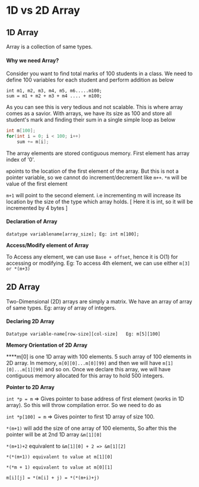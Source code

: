 # 1D vs 2D Array

##  1D Array

Array is a collection of same types. 

#### Why we need Array?

Consider you want to find total marks of 100 students in a class. We need to define 100 variables for each student and perform addition as below

```text
int m1, m2, m3, m4, m5, m6.....m100;
sum = m1 + m2 + m3 + m4 .... + m100;
```

As you can see this is very tedious and not scalable. This is where array comes as a savior. With arrays, we have its size as 100 and store all student's mark and finding their sum in a single simple loop as below

```cpp
int m[100];
for(int i = 0; i < 100; i++)
    sum += m[i];
```

The array elements are stored contiguous memory. First element has array index of '0'. 

`m`points to the location of the first element of the array. But this is not a pointer variable, so we cannot do increment/decrement like `m++`.  `*m` will be value of the first element

`m+1` will point to the second element. i.e incrementing m will increase its location by the size of the type which array holds. \[ Here it is int, so it will be incremented by 4 bytes \]

#### Declaration of Array

`datatype variablename[array_size]; Eg: int m[100];`

 **Access/Modify element of Array**

To Access any element, we can use `Base + offset`, hence it is O\(1\) for accessing or modifying. Eg: To access 4th  element, we can use either `m[3] or *(m+3)`

## 2D Array

Two-Dimensional \(2D\) arrays are simply a matrix. We have an array of array of same types. Eg: array of array of integers.

#### Declaring 2D Array

`Datatype variable-name[row-size][col-size]   Eg: m[5][100]`

**Memory Orientation of 2D Array**

 ****m\[0\] is one 1D array with 100 elements. 5 such array of 100 elements in 2D array. In memory, `m[0][0]...m[0][99]` and then we will have `m[1][0]...m[1][99]` and so on. Once we declare this array, we will have contiguous memory allocated for this array to hold 500 integers.

**Pointer to 2D Array**

`int *p = m`     =&gt; Gives pointer to base address of first element \(works in 1D array\). So this will throw compilation error. So we need to do as

`int *p[100] = m`   =&gt; Gives pointer to first 1D array of size 100.

`*(m+1)` will add the size of one array of 100 elements, So after this the pointer will be at 2nd 1D array `&m[1][0]`

`*(m+1)+2`  equivalent to `&m[1][0] + 2 => &m[1][2]`

`*(*(m+1)) equivalent to value at m[1][0]`

`*(*m + 1) equivalent to value at m[0][1]`

`m[i][j] = *(m[i] + j) = *(*(m+i)+j)`

